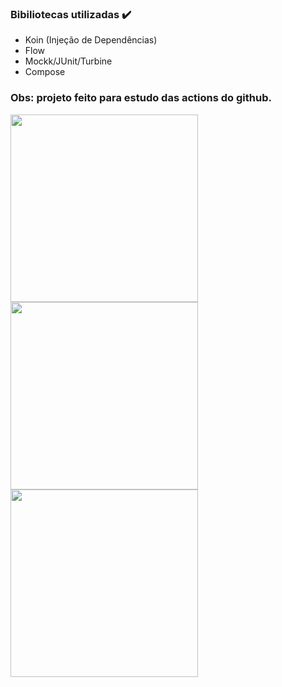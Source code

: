 ### Bibiliotecas utilizadas ✔️
- Koin (Injeção de Dependências)
- Flow
- Mockk/JUnit/Turbine
- Compose
### Obs: projeto feito para estudo das actions do github.

<img src="https://github.com/user-attachments/assets/e45f50e0-1213-46c4-9689-1bbd65b38911" width="300"/>
<img src="https://github.com/user-attachments/assets/f2e84700-4220-48d4-a12e-d2896f7797a5" width="300"/>
<img src="https://github.com/user-attachments/assets/c6cc39de-831a-4223-b814-466acda4db1e" width="300"/>
